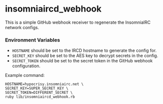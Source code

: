 insomniaircd_webhook
====================

This is a simple GitHub webhook receiver to regenerate the InsomniaIRC network configs.

### Environment Variables

* `HOSTNAME` should be set to the IRCD hostname to generate the config for.
* `SECRET_KEY` should be set to the AES key to decrypt secrets in the config.
* `SECRET_TOKEN` should be set to the secret token in the GitHub webhook configuration.

Example command:

    HOSTNAME=hypocrisy.insomniairc.net \
    SECRET_KEY=SUPER_SECRET_KEY \
    SECRET_TOKEN=DIFFERENT_SECRET \
    ruby lib/insomniaircd_webhook.rb
